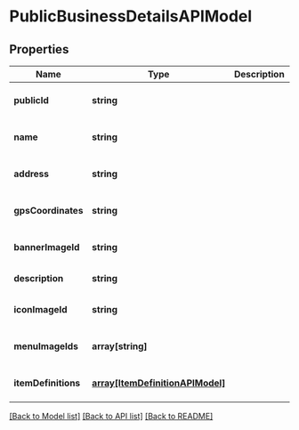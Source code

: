 # PublicBusinessDetailsAPIModel

## Properties
Name | Type | Description | Notes
------------ | ------------- | ------------- | -------------
**publicId** | **string** |  | [optional] [default to null]
**name** | **string** |  | [optional] [default to null]
**address** | **string** |  | [optional] [default to null]
**gpsCoordinates** | **string** |  | [optional] [default to null]
**bannerImageId** | **string** |  | [optional] [default to null]
**description** | **string** |  | [default to null]
**iconImageId** | **string** |  | [optional] [default to null]
**menuImageIds** | **array[string]** |  | [optional] [default to null]
**itemDefinitions** | [**array[ItemDefinitionAPIModel]**](ItemDefinitionAPIModel.md) |  | [optional] [default to null]

[[Back to Model list]](../README.md#documentation-for-models) [[Back to API list]](../README.md#documentation-for-api-endpoints) [[Back to README]](../README.md)


